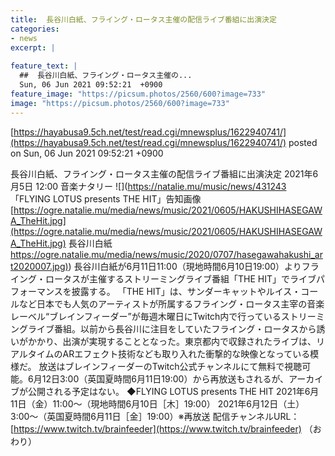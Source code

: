 ```yaml
---
title:  長谷川白紙、フライング・ロータス主催の配信ライブ番組に出演決定  
categories:
- news
excerpt: |
  
feature_text: |
  ##  長谷川白紙、フライング・ロータス主催の...
  Sun, 06 Jun 2021 09:52:21  +0900
feature_image: "https://picsum.photos/2560/600?image=733"
image: "https://picsum.photos/2560/600?image=733"
---
```


[https://hayabusa9.5ch.net/test/read.cgi/mnewsplus/1622940741/](https://hayabusa9.5ch.net/test/read.cgi/mnewsplus/1622940741/)
posted on Sun, 06 Jun 2021 09:52:21  +0900

<!--more-->

長谷川白紙、フライング・ロータス主催の配信ライブ番組に出演決定 2021年6月5日 12:00 音楽ナタリー ![](https://natalie.mu/music/news/431243 「FLYING LOTUS presents THE HIT」告知画像 [https://ogre.natalie.mu/media/news/music/2021/0605/HAKUSHIHASEGAWA_TheHit.jpg](https://ogre.natalie.mu/media/news/music/2021/0605/HAKUSHIHASEGAWA_TheHit.jpg) 長谷川白紙 [https://ogre.natalie.mu/media/news/music/2020/0707/hasegawahakushi_art2020007.jpg)](https://ogre.natalie.mu/media/news/music/2020/0707/hasegawahakushi_art2020007.jpg)) 長谷川白紙が6月11日11:00（現地時間6月10日19:00）よりフライング・ロータスが主催するストリーミングライブ番組「THE HIT」でライブパフォーマンスを披露する。 「THE HIT」は、サンダーキャットやルイス・コールなど日本でも人気のアーティストが所属するフライング・ロータス主宰の音楽レーベル“ブレインフィーダー”が毎週木曜日にTwitch内で行っているストリーミングライブ番組。以前から長谷川に注目をしていたフライング・ロータスから誘いがかかり、出演が実現することとなった。東京都内で収録されたライブは、リアルタイムのARエフェクト技術なども取り入れた衝撃的な映像となっている模様だ。 放送はブレインフィーダーのTwitch公式チャンネルにて無料で視聴可能。6月12日3:00（英国夏時間6月11日19:00）から再放送もされるが、アーカイブが公開される予定はない。 ◆FLYING LOTUS presents THE HIT 2021年6月11日（金）11:00〜（現地時間6月10日［木］19:00） 2021年6月12日（土）3:00〜（英国夏時間6月11日［金］19:00）※再放送 配信チャンネルURL：[https://www.twitch.tv/brainfeeder](https://www.twitch.tv/brainfeeder) （おわり）
